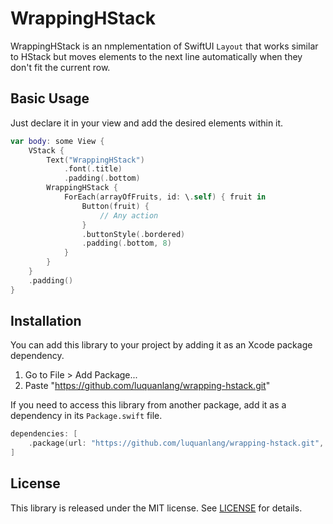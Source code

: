 # WrappingHStack

WrappingHStack is an nmplementation of SwiftUI `Layout` that works similar to HStack but moves elements to the next line automatically when they don't fit the current row.


## Basic Usage

Just declare it in your view and add the desired elements within it.

```swift
var body: some View {
	VStack {
		Text("WrappingHStack")
			.font(.title)
			.padding(.bottom)
		WrappingHStack {
			ForEach(arrayOfFruits, id: \.self) { fruit in
				Button(fruit) {
					// Any action
				}
				.buttonStyle(.bordered)
				.padding(.bottom, 8)
			}
		}
	}
	.padding()
}
```
## Installation

You can add this library to your project by adding it as an Xcode package dependency.
1. Go to File > Add Package...
2. Paste "https://github.com/luquanlang/wrapping-hstack.git" 

If you need to access this library from another package, add it as a dependency in its `Package.swift` file.

```swift
dependencies: [
	.package(url: "https://github.com/luquanlang/wrapping-hstack.git", from: "1.0.0"),
]
```

## License
This library is released under the MIT license. See [LICENSE](LICENSE) for details.

